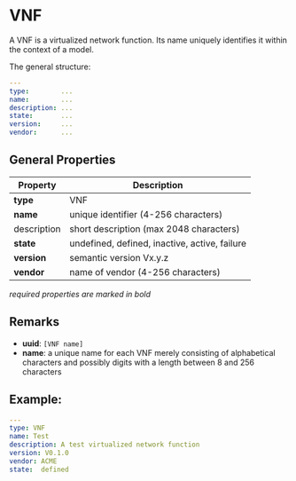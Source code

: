 VNF
===

A VNF is a virtualized network function. Its name uniquely identifies it within the context of a model.

The general structure:

```yaml
---
type:        ...
name:        ...
description: ...
state:       ...
version:     ...
vendor:      ...
```

General Properties
------------------

| Property        | Description                                     |
|-----------------|-------------------------------------------------|
| **type**        | VNF                                             |
| **name**        | unique identifier (4-256 characters)            |
| description     | short description (max 2048 characters)         |
| **state**       | undefined, defined, inactive, active, failure   |
| **version**     | semantic version Vx.y.z                         |
| **vendor**      | name of vendor (4-256 characters)               |

_required properties are marked in bold_

Remarks
-------

- **uuid**: `[VNF name]`
- **name**: a unique name for each VNF merely consisting of alphabetical characters and possibly digits with a length between 8 and 256 characters

Example:
--------

```yaml
---
type: VNF
name: Test
description: A test virtualized network function
version: V0.1.0
vendor: ACME
state:  defined
```
